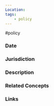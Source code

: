 ```yaml
---
Location: 
tags:
    - policy
---
```

#policy

### Date


### Jurisdiction


### Description


### Related Concepts


### Links
 
